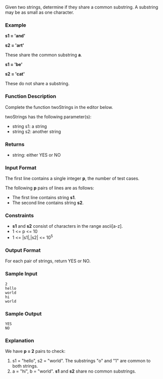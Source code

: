 Given two strings, determine if they share a common substring. A substring may be as small as one character.

### Example

**s1 = 'and'**

**s2 = 'art'**

These share the common substring **a**.

**s1 = 'be'**

**s2 = 'cat'**

These do not share a substring.

### Function Description

Complete the function twoStrings in the editor below.

twoStrings has the following parameter(s):

- string s1: a string
- string s2: another string

### Returns

- string: either YES or NO

### Input Format

The first line contains a single integer **p**, the number of test cases.

The following **p** pairs of lines are as follows:

- The first line contains string **s1**.
- The second line contains string **s2**.

### Constraints

- **s1** and **s2** consist of characters in the range ascii[a-z].
- 1 <= p <= 10
- 1 <= |s1|,|s2| <= 10<sup>5</sup>

### Output Format

For each pair of strings, return YES or NO.

### Sample Input

```
2
hello
world
hi
world
```

### Sample Output

```
YES
NO
```

### Explanation

We have **p = 2** pairs to check:

1. s1 = "hello", s2 = "world". The substrings "o" and "1" are common to both strings.
2. a = "hi", b = "world". **s1** and **s2** share no common substrings.

